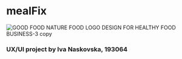 # mealFix
![GOOD FOOD  NATURE FOOD LOGO DESIGN FOR HEALTHY FOOD BUSINESS-3 copy](https://user-images.githubusercontent.com/82344430/188316132-23cc9261-edab-436c-8489-e3cc2312e151.png)
### UX/UI project by Iva Naskovska, 193064
